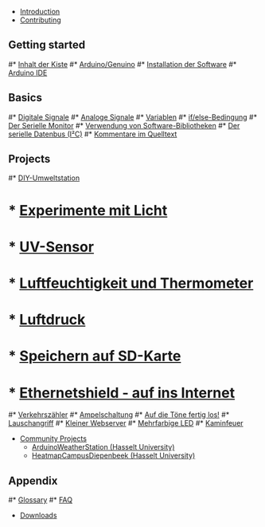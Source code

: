 * [Introduction](README.md)
* [Contributing](contributing.md)

## Getting started
#* [Inhalt der Kiste]()
#* [Arduino/Genuino]()
#* [Installation der Software]()
#* [Arduino IDE]()

## Basics
#* [Digitale Signale]()
#* [Analoge Signale]()
#* [Variablen]()
#* [if/else-Bedingung]()
#* [Der Serielle Monitor]()
#* [Verwendung von Software-Bibliotheken]()
#* [Der serielle Datenbus (I²C)]()
#* [Kommentare im Quelltext]()

## Projects
#* [DIY-Umweltstation]()
#    * [Experimente mit Licht]()
#    * [UV-Sensor]()
#    * [Luftfeuchtigkeit und Thermometer]()
#    * [Luftdruck]()
#    * [Speichern auf SD-Karte]()
#    * [Ethernetshield - auf ins Internet]()
#* [Verkehrszähler]()
#* [Ampelschaltung]()
#* [Auf die Töne fertig los!]()
#* [Lauschangriff]()
#* [Kleiner Webserver]()
#* [Mehrfarbige LED]()
#* [Kaminfeuer]()
* [Community Projects](community_projects/README.md)
    * [ArduinoWeatherStation (Hasselt University)](community_projects/Tutorial_ArduinoWeatherStation.md)
    * [HeatmapCampusDiepenbeek (Hasselt University)](community_projects/Tutorial_HeatmapCampusDiepenbeek.md)

## Appendix
#* [Glossary](GLOSSARY.md)
#* [FAQ](faq.md)
* [Downloads](downloads.md)
